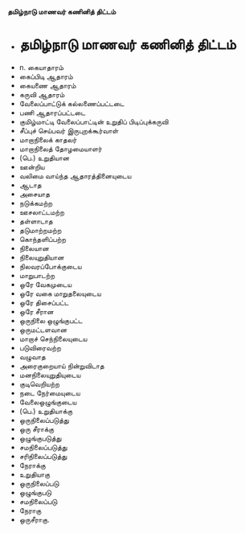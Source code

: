 **தமிழ்நாடு மாணவர் கணினித் திட்டம்**
- # தமிழ்நாடு மாணவர் கணினித் திட்டம்
- n. கையாதாரம்
- கைப்பிடி ஆதாரம்
- கையணை ஆதாரம்
- கருவி ஆதாரம்
- வேலைப்பாட்டுக் கல்லணைப்பட்டடை
- பணி ஆதாரப்பட்டடை
- குமிழ்மாட்டி வேலைப்பாட்டின் உறுதிப் பிடிப்புக்கருவி
- சீப்புச் செய்பவர் இருபுறக்கூர்வாள்
- மாறாநிலைக் காதலர்
- மாறாநிலைத் தோழமையாளர்
- (பெ.) உறுதியான
- ஊன்றிய
- வலிமை வாய்ந்த ஆதாரத்தினையுடைய
- ஆடாத
- அசையாத
- நடுக்கமற்ற
- ஊசலாட்டமற்ற
- தள்ளாடாத
- தடுமாற்றமற்ற
- கொந்தளிப்பற்ற
- நிலையான
- நிலையுறுதியான
- நிலவரப்போக்குடைய
- மாறுபாடற்ற
- ஒரே வேகமுடைய
- ஒரே வகை மாறுதலையுடைய
- ஒரே திசைப்பட்ட
- ஒரே சீரான
- ஒருநிலை ஒழுங்குபட்ட
- ஒருமட்டளவான
- மாறாச் செந்நிலையுடைய
- படுவிரைவற்ற
- வழுவாத
- அரைகுறையாய் நின்றுவிடாத
- மனநிலையுறுதியுடைய
- குடிவெறியற்ற
- நடை நேர்மையுடைய
- வேலைஒழுங்குடைய
- (பெ.) உறுதியாக்கு
- ஒருநிலைப்படுத்து
- ஒரு சீராக்கு
- ஒழுங்குபடுத்து
- சமநிலைப்படுத்து
- சரிநிலைப்படுத்து
- நேராக்கு
- உறுதியாகு
- ஒருநிலைப்படு
- ஒழுங்குபடு
- சமநிலைப்படு
- நேராகு
- ஒருசீராகு.

